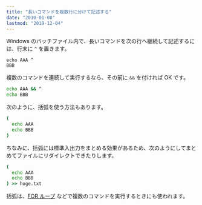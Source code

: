 ```yaml
---
title: "長いコマンドを複数行に分けて記述する"
date: "2010-01-08"
lastmod: "2019-12-04"
---
```


Windows のバッチファイル内で、長いコマンドを次の行へ継続して記述するには、行末に `^` を置きます。

```batch
echo AAA ^
BBB
```

複数のコマンドを連続して実行するなら、その前に `&&` を付ければ OK です。

```bat
echo AAA && ^
echo BBB
```

次のように、括弧を使う方法もあります。

```bat
(
  echo AAA
  echo BBB
)
```

ちなみに、括弧には標準入出力をまとめる効果があるため、次のようにしてまとめてファイルにリダイレクトできたりします。

```bat
(
  echo AAA
  echo BBB
) >> hoge.txt
```

括弧は、[FOR ループ](../for-loop.html) などで複数のコマンドを実行するときにも使われます。

